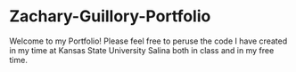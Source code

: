 # Zachary-Guillory-Portfolio
Welcome to my Portfolio!
Please feel free to peruse the code I have created in my time at Kansas State University Salina both in class and in my free time. 
